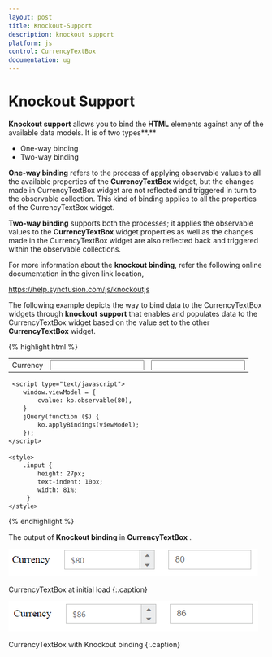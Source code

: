 ```yaml
---
layout: post
title: Knockout-Support
description: knockout support
platform: js
control: CurrencyTextBox  
documentation: ug
---
```


# Knockout Support

**Knockout support** allows you to bind the **HTML** elements against any of the available data models. It is of two types**.**

* One-way binding
* Two-way binding

**One-way binding** refers to the process of applying observable values to all the available properties of the **CurrencyTextBox** widget, but the changes made in CurrencyTextBox widget are not reflected and triggered in turn to the observable collection. This kind of binding applies to all the properties of the CurrencyTextBox widget.

**Two-way binding** supports both the processes; it applies the observable values to the **CurrencyTextBox** widget properties as well as the changes made in the CurrencyTextBox widget are also reflected back and triggered within the observable collections. 

For more information about the **knockout binding**, refer the following online documentation in the given link location,

<https://help.syncfusion.com/js/knockoutjs>

The following example depicts the way to bind data to the CurrencyTextBox widgets through **knockout** **support** that enables and populates data to the CurrencyTextBox widget based on the value set to the other **CurrencyTextBox** widget.

{% highlight html %}


<!DOCTYPE html>
<html xmlns="http://www.w3.org/1999/xhtml">
<head>
    <title></title>
    <link href="http://cdn.syncfusion.com/{{ site.releaseversion }}/js/web/flat-azure/ej.web.all.min.css" rel="stylesheet" />
    <script src="http://cdn.syncfusion.com/js/assets/external/jquery-1.10.2.min.js"></script>
    <script src="http://cdn.syncfusion.com/js/assets/external/knockout.min.js"></script>
    <script src="http://cdn.syncfusion.com/{{ site.releaseversion }}/js/web/ej.web.all.min.js"> </script>
    <script src="http://cdn.syncfusion.com/{{ site.releaseversion }}/js/ej.widget.ko.min.js"></script>

</head>
<body>
    <div id="center">
        <table cellpadding="10">
            <tbody>
                <tr>
                    <td>
                        <label for="currency">Currency</label>
                    </td>
                    <td>
                        <input id="currency" type="text" data-bind="ejCurrencyTextbox: { value: cvalue }" />
                    </td>
                    <td>
                        <input type="text" class="input ejinputtext" data-bind="value: cvalue" />
                    </td>
                </tr>
            </tbody>
        </table>
    </div>
    
     <script type="text/javascript">  
        window.viewModel = {
            cvalue: ko.observable(80),
        }
        jQuery(function ($) {
            ko.applyBindings(viewModel);
        });
    </script> 
    
    <style>
        .input {
            height: 27px;
            text-indent: 10px;
            width: 81%;
         }
    </style>
</body>
</html>


{% endhighlight %}





The output of **Knockout binding** in **CurrencyTextBox** .



![](/js/Currency/Knockout-Support_images/Knockout-Support_img1.png)

CurrencyTextBox at initial load
{:.caption}



![](/js/Currency/Knockout-Support_images/Knockout-Support_img2.png)

CurrencyTextBox with Knockout binding
{:.caption}

